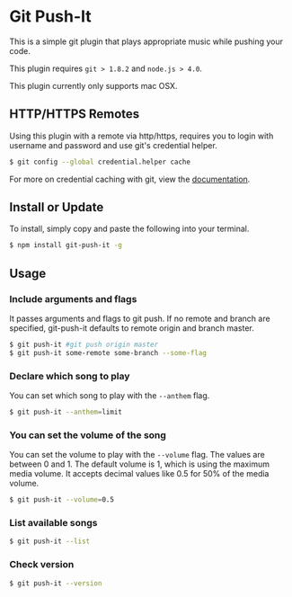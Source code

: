 # Git Push-It

This is a simple git plugin that plays appropriate music while pushing your code.

This plugin requires `git > 1.8.2` and `node.js > 4.0`.

This plugin currently only supports mac OSX.

## HTTP/HTTPS Remotes

Using this plugin with a remote via http/https, requires you to login with username and password and
use git's credential helper.

```bash
$ git config --global credential.helper cache
```

For more on credential caching with git, view the
[documentation](https://git-scm.com/docs/gitcredentials).

## Install or Update

To install, simply copy and paste the following into your terminal.

```bash
$ npm install git-push-it -g
```

## Usage

### Include arguments and flags

It passes arguments and flags to git push. If no remote and branch are specified, git-push-it
defaults to remote origin and branch master.

```bash
$ git push-it #git push origin master
$ git push-it some-remote some-branch --some-flag
```

### Declare which song to play

You can set which song to play with the `--anthem` flag.

```bash
$ git push-it --anthem=limit
```

### You can set the volume of the song

You can set the volume to play with the `--volume` flag. The values are between 0 and 1. The default volume is 1, which is using the maximum media volume.
It accepts decimal values like 0.5 for 50% of the media volume.

```bash
$ git push-it --volume=0.5
```

### List available songs

```bash
$ git push-it --list
```

### Check version

```bash
$ git push-it --version
```
